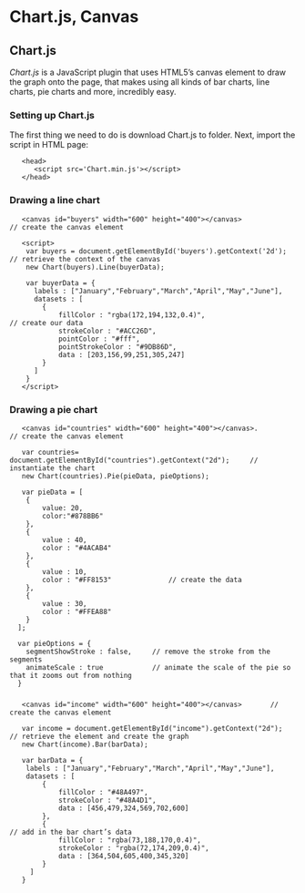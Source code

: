 # Chart.js, Canvas

## Chart.js

_Chart.js_ is a JavaScript plugin that uses HTML5’s canvas element to draw the graph onto the page, that makes using all kinds of bar charts, line charts, pie charts and more, incredibly easy.

### Setting up Chart.js

The first thing we need to do is download Chart.js to folder.
Next, import the script in HTML page:
```
   <head>
      <script src='Chart.min.js'></script>
   </head>
```
### Drawing a line chart

```
   <canvas id="buyers" width="600" height="400"></canvas>                  // create the canvas element
```

```
   <script>
    var buyers = document.getElementById('buyers').getContext('2d');        // retrieve the context of the canvas
    new Chart(buyers).Line(buyerData);
    
    var buyerData = {
	  labels : ["January","February","March","April","May","June"],
	  datasets : [
		{
			fillColor : "rgba(172,194,132,0.4)",                                  // create our data 
			strokeColor : "#ACC26D",
			pointColor : "#fff",                          
			pointStrokeColor : "#9DB86D",
			data : [203,156,99,251,305,247]
		}
	  ]
    }   
   </script>
```

### Drawing a pie chart

```
   <canvas id="countries" width="600" height="400"></canvas>.                // create the canvas element
   
   var countries= document.getElementById("countries").getContext("2d");     // instantiate the chart
   new Chart(countries).Pie(pieData, pieOptions);
   
   var pieData = [
	{
		value: 20,
		color:"#878BB6"
	},
	{
		value : 40,
		color : "#4ACAB4"
	},
	{
		value : 10,
		color : "#FF8153"              // create the data
	},
	{
		value : 30,
		color : "#FFEA88"
	}
  ];
  
  var pieOptions = {
	segmentShowStroke : false,     // remove the stroke from the segments
	animateScale : true            // animate the scale of the pie so that it zooms out from nothing
  }
```

### 

```
   <canvas id="income" width="600" height="400"></canvas>       // create the canvas element
   
   var income = document.getElementById("income").getContext("2d");  // retrieve the element and create the graph
   new Chart(income).Bar(barData);   
   
   var barData = {
	labels : ["January","February","March","April","May","June"],
	datasets : [
		{
			fillColor : "#48A497",
			strokeColor : "#48A4D1",
			data : [456,479,324,569,702,600]
		},
		{                                                             // add in the bar chart’s data 
			fillColor : "rgba(73,188,170,0.4)",
			strokeColor : "rgba(72,174,209,0.4)",
			data : [364,504,605,400,345,320]
		}
	 ]
   }
```
   

